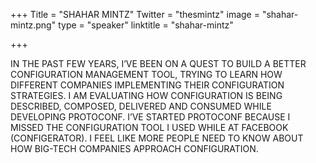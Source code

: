+++
Title = "SHAHAR MINTZ"
Twitter = "thesmintz"
image = "shahar-mintz.png"
type = "speaker"
linktitle = "shahar-mintz"

+++

IN THE PAST FEW YEARS, I’VE BEEN ON A QUEST TO BUILD A BETTER CONFIGURATION MANAGEMENT TOOL, TRYING TO LEARN HOW DIFFERENT COMPANIES IMPLEMENTING THEIR CONFIGURATION STRATEGIES. I AM EVALUATING HOW CONFIGURATION IS BEING DESCRIBED, COMPOSED, DELIVERED AND CONSUMED WHILE DEVELOPING PROTOCONF. I’VE STARTED PROTOCONF BECAUSE I MISSED THE CONFIGURATION TOOL I USED WHILE AT FACEBOOK (CONFIGERATOR). I FEEL LIKE MORE PEOPLE NEED TO KNOW ABOUT HOW BIG-TECH COMPANIES APPROACH CONFIGURATION.
